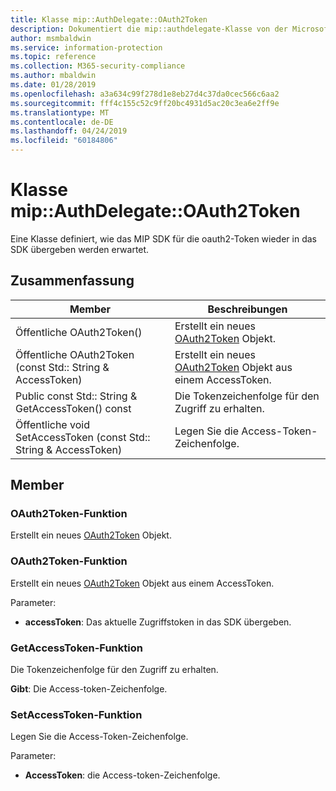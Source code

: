 ```yaml
---
title: Klasse mip::AuthDelegate::OAuth2Token
description: Dokumentiert die mip::authdelegate-Klasse von der Microsoft Information Protection (MIP) SDK.
author: msmbaldwin
ms.service: information-protection
ms.topic: reference
ms.collection: M365-security-compliance
ms.author: mbaldwin
ms.date: 01/28/2019
ms.openlocfilehash: a3a634c99f278d1e8eb27d4c37da0cec566c6aa2
ms.sourcegitcommit: fff4c155c52c9ff20bc4931d5ac20c3ea6e2ff9e
ms.translationtype: MT
ms.contentlocale: de-DE
ms.lasthandoff: 04/24/2019
ms.locfileid: "60184806"
---
```

# <a name="class-mipauthdelegateoauth2token"></a>Klasse mip::AuthDelegate::OAuth2Token 
Eine Klasse definiert, wie das MIP SDK für die oauth2-Token wieder in das SDK übergeben werden erwartet.
  
## <a name="summary"></a>Zusammenfassung
 Member                        | Beschreibungen                                
--------------------------------|---------------------------------------------
Öffentliche OAuth2Token()  |  Erstellt ein neues [OAuth2Token](class_mip_authdelegate_oauth2token.md) Objekt.
Öffentliche OAuth2Token (const Std:: String & AccessToken)  |  Erstellt ein neues [OAuth2Token](class_mip_authdelegate_oauth2token.md) Objekt aus einem AccessToken.
Public const Std:: String & GetAccessToken() const  |  Die Tokenzeichenfolge für den Zugriff zu erhalten.
Öffentliche void SetAccessToken (const Std:: String & AccessToken)  |  Legen Sie die Access-Token-Zeichenfolge.
  
## <a name="members"></a>Member
  
### <a name="oauth2token-function"></a>OAuth2Token-Funktion
Erstellt ein neues [OAuth2Token](class_mip_authdelegate_oauth2token.md) Objekt.
  
### <a name="oauth2token-function"></a>OAuth2Token-Funktion
Erstellt ein neues [OAuth2Token](class_mip_authdelegate_oauth2token.md) Objekt aus einem AccessToken.

Parameter:  
* **accessToken**: Das aktuelle Zugriffstoken in das SDK übergeben.


  
### <a name="getaccesstoken-function"></a>GetAccessToken-Funktion
Die Tokenzeichenfolge für den Zugriff zu erhalten.

  
**Gibt**: Die Access-token-Zeichenfolge.
  
### <a name="setaccesstoken-function"></a>SetAccessToken-Funktion
Legen Sie die Access-Token-Zeichenfolge.

Parameter:  
* **AccessToken**: die Access-token-Zeichenfolge.

